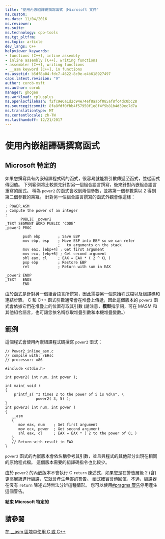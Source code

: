 ```yaml
---
title: "使用內嵌組譯碼撰寫函式 |Microsoft 文件"
ms.custom: 
ms.date: 11/04/2016
ms.reviewer: 
ms.suite: 
ms.technology: cpp-tools
ms.tgt_pltfrm: 
ms.topic: article
dev_langs: C++
helpviewer_keywords:
- functions [C++], inline assembly
- inline assembly [C++], writing functions
- assembler [C++], writing functions
- __asm keyword [C++], in functions
ms.assetid: b5df8a04-fdc7-4622-8c9e-e4b618927497
caps.latest.revision: "9"
author: corob-msft
ms.author: corob
manager: ghogen
ms.workload: cplusplus
ms.openlocfilehash: f2fc9e6a1d2c94e74ef8aabf085af8fc4dc0bc28
ms.sourcegitcommit: 8fa8fdf0fbb4f57950f1e8f4f9b81b4d39ec7d7a
ms.translationtype: MT
ms.contentlocale: zh-TW
ms.lasthandoff: 12/21/2017
---
```

# <a name="writing-functions-with-inline-assembly"></a>使用內嵌組譯碼撰寫函式
## <a name="microsoft-specific"></a>Microsoft 特定的  
 如果您撰寫具有內嵌組譯程式碼的函式，很容易就能將引數傳遞至函式，並從函式傳回值。 下列範例將比較原先針對另一個組合語言撰寫，後來針對內嵌組合語言重寫的函式。 稱為 `power2` 的函式會收到兩個參數，並將第一個參數乘以 2 得到第二個參數的乘冪。 針對另一個組合語言撰寫的函式外觀會像這樣：  
  
```  
; POWER.ASM  
; Compute the power of an integer  
;  
       PUBLIC _power2  
_TEXT SEGMENT WORD PUBLIC 'CODE'  
_power2 PROC  
  
        push ebp        ; Save EBP  
        mov ebp, esp    ; Move ESP into EBP so we can refer  
                        ;   to arguments on the stack  
        mov eax, [ebp+4] ; Get first argument  
        mov ecx, [ebp+6] ; Get second argument  
        shl eax, cl     ; EAX = EAX * ( 2 ^ CL )  
        pop ebp         ; Restore EBP  
        ret             ; Return with sum in EAX  
  
_power2 ENDP  
_TEXT   ENDS  
        END  
```  
  
 由於函式是針對另一個組合語言所撰寫，因此需要另一個原始程式檔以及組譯碼和連結步驟。 C 和 C++ 函式引數通常會在堆疊上傳遞，因此這個版本的 `power2` 函式會依據它們在堆疊上的位置存取其引數  (請注意，**模型**指示詞，可在 MASM 和其他組合語言，也可讓您依名稱存取堆疊引數和本機堆疊變數。)  
  
## <a name="example"></a>範例  
 這個程式會使用內嵌組譯程式碼撰寫 `power2` 函式：  
  
```  
// Power2_inline_asm.c  
// compile with: /EHsc  
// processor: x86  
  
#include <stdio.h>  
  
int power2( int num, int power );  
  
int main( void )  
{  
    printf_s( "3 times 2 to the power of 5 is %d\n", \  
              power2( 3, 5) );  
}  
int power2( int num, int power )  
{  
   __asm  
   {  
      mov eax, num    ; Get first argument  
      mov ecx, power  ; Get second argument  
      shl eax, cl     ; EAX = EAX * ( 2 to the power of CL )  
   }  
   // Return with result in EAX  
}  
```  
  
 `power2` 函式的內嵌版本會依名稱參考其引數，並且與程式的其他部分出現在相同的原始程式檔。 這個版本需要的組譯碼指令也比較少。  
  
 由於 `power2` 的內嵌版本不會執行 C `return` 陳述式，如果您是在警告層級 2 (含) 更高層級進行編譯，它就會產生無害的警告。 函式確實會傳回值，不過，編譯器在沒有 `return` 陳述式時無法分辨這種情形。 您可以使用[#pragma 警告](../../preprocessor/warning.md)停用產生這個警告。  
  
 **結束 Microsoft 特定的**  
  
## <a name="see-also"></a>請參閱  
 [在 __asm 區塊中使用 C 或 C++](../../assembler/inline/using-c-or-cpp-in-asm-blocks.md)